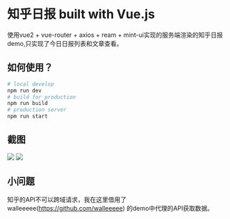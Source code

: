 # 知乎日报 built with Vue.js

使用vue2 + vue-router + axios + ream + mint-ui实现的服务端渲染的知乎日报demo,只实现了今日日报列表和文章查看。

## 如何使用？

```sh
# local develop
npm run dev
# build for production
npm run build
# production server
npm run start
```

## 截图

![](https://github.com/LiuZhichao/vue-ssr-zhihu-daliy/raw/master/preview/01.png)
![](https://github.com/LiuZhichao/vue-ssr-zhihu-daliy/raw/master/preview/02.png)

## 小问题

知乎的API不可以跨域请求，我在这里借用了walleeeee(https://github.com/walleeeee) 的demo中代理的API获取数据。

